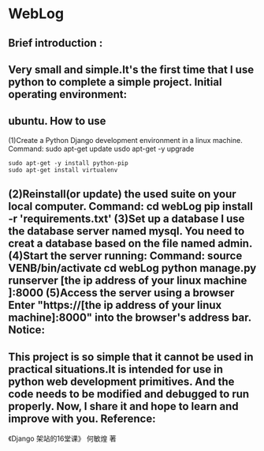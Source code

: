 WebLog
=
Brief introduction :
-
  Very small and simple.It's the first time that I use python to complete a simple project.
Initial operating environment: 
-
  ubuntu.
How to use
-
  (1)Create a Python Django development environment in a linux machine.
  Command:
    sudo apt-get update
    usdo apt-get -y upgrade
    
    sudo apt-get -y install python-pip
    sudo apt-get install virtualenv
  (2)Reinstall(or update) the used suite on your local computer.
  Command:
    cd webLog
    pip install -r 'requirements.txt'
  (3)Set up a database
  I use the database server named mysql.
  You need to creat a database based on the file named admin.
  (4)Start the server running:
   Command:
    source VENB/bin/activate
    cd webLog
    python manage.py runserver [the ip address of your linux machine ]:8000
  (5)Access the server using a browser
    Enter "https://[the ip address of your linux machine]:8000" into the browser's address bar.
Notice:
-
  This project is so simple that it cannot be used in practical situations.It is intended for use in python web development primitives.
  And the code needs to be modified and debugged to run properly.
      Now, I share it and hope to learn and improve with you.
Reference:
-
  《Django 架站的16堂课》 何敏煌 著
